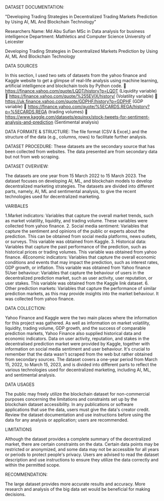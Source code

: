 








DATASET DOCUMENTATION:

"Developing Trading Strategies in Decentralized Trading Markets Prediction by Using AI, ML And Blockchain Technology"



Researchers Name: Md Abu Sufian
MSc in Data analysis for business intelligence
Department: Mathletics and Computer Science
University of Leicester















Developing Trading Strategies in Decentralized Markets Prediction by Using AI, ML And Blockchain Technology

DATA SOURCES

In this section, I used two sets of datasets from the yahoo finance and Kaggle website to get a glimpse of real-life analysis using machine learning, artificial intelligence and blockchain tools by Python code. 
	https://finance.yahoo.com/quote/LQDT/history?p=LQDT  (Liquidity variable)
	https://finance.yahoo.com/quote/%255EVIX/history/  (Volatility variable)
	https://uk.finance.yahoo.com/quote/GDPHF/history?p=GDPHF  (GDP variable)
	https://finance.yahoo.com/quote/%5ECARDS.REGA/history?p=%5ECARDS.REGA (trading volumes)
	https://www.kaggle.com/datasets/equinxx/stock-tweets-for-sentiment-analysis-and-prediction (Sentimental analysis)

DATA FORMATE & STRUCTURE:
The file format (CSV & Excel,) and the structure of the data (e.g., columns, rows) to facilitate further analysis.

DATASET PROCEDURE:
These datasets are the secondary source that has been collected from websites. The data presented are from secondary data but not from web scraping. 

DATASET OVERVIEW:

The datasets are one year from 15 March 2022 to 15 March 2023. The dataset focuses on developing AI, ML, and blockchain models to develop decentralized marketing strategies. The datasets are divided into different parts, namely, AI, ML and sentimental analysis, to give the recent technologies used for decentralized marketing.

VARIBALES

1.Market indicators: Variables that capture the overall market trends, such as market volatility, liquidity, and trading volume. These variables were collected from yahoo finance.
2. Social media sentiment: Variables that capture the sentiment and opinions of the public or experts about the prediction. This can be obtained from social media platforms, news outlets, or surveys. This variable was obtained from Kaggle.
3. Historical data: Variables that capture the past performance of the prediction, such as historical prices or trading volumes. This variable was obtained from yahoo finance.
4Economic indicators: Variables that capture the overall economic conditions and events that may impact the prediction, such as interest rates, GDP growth, or inflation. This variable was obtained from Yahoo finance
5User behaviour: Variables that capture the behaviour of users in the decentralized prediction market, such as user activity, user reputation, or user stakes. This variable was obtained from the Kaggle link dataset.
6. Other prediction markets: Variables that capture the performance of similar prediction markets, as this may provide insights into the market behaviour. It was collected from yahoo finance.

DATA COLLECTION:

Yahoo Finance and Kaggle were the two main places where the information for this project was gathered. As well as information on market volatility, liquidity, trading volume, GDP growth, and the success of comparable prediction markets, Yahoo Finance also supplied historical data and economic indicators. Data on user activity, reputation, and stakes in the decentralised prediction market were provided by Kaggle, together with information on social media sentiment and user behaviour. It's crucial to remember that the data wasn't scraped from the web but rather obtained from secondary sources. The dataset covers a one-year period from March 15, 2022, to March 15, 2023, and is divided into different parts to reflect the various technologies used for decentralized marketing, including AI, ML, and sentimental analysis.

DATA USAGES

The public may freely utilize the blockchain dataset for non-commercial purposes concerning the limitations and constraints set up by the blockchain dataset accessibility. In any publications or software applications that use the data, users must give the data's creator credit. Review the dataset documentation and use instructions before using the data for any analysis or application; users are recommended.

LIMITATIONS

Although the dataset provides a complete summary of the decentralized market, there are certain constraints on the data. Certain data points may be restricted or anonymized, and some data may not be accessible for all years or periods to protect people's privacy. Users are advised to read the dataset description and use instructions to ensure they utilize the data correctly and within the permitted scope. 

RECOMMENDATION:

The large dataset provides more accurate results and accuracy. More research and analysis of the big data set would be beneficial for making decisions.


